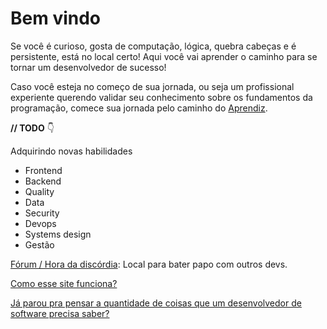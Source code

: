 # Bem vindo

Se você é curioso, gosta de computação, lógica, quebra cabeças e é persistente, está no local certo! Aqui você vai aprender o caminho para se tornar um desenvolvedor de sucesso!

Caso você esteja no começo de sua jornada, ou seja um profissional experiente querendo validar seu conhecimento sobre os fundamentos da programação, comece sua jornada pelo caminho do [Aprendiz](aprendiz/aprendiz).

**// TODO** 👇

Adquirindo novas habilidades
- Frontend
- Backend
- Quality
- Data
- Security
- Devops
- Systems design
- Gestão

[Fórum / Hora da discórdia](forum/forum): Local para bater papo com outros devs.

[Como esse site funciona?](comofunciona)

[Já parou pra pensar a quantidade de coisas que um desenvolvedor de software precisa saber?](sitemap)
